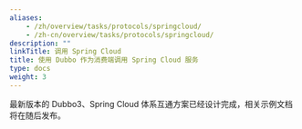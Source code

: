 ```yaml
---
aliases:
    - /zh/overview/tasks/protocols/springcloud/
    - /zh-cn/overview/tasks/protocols/springcloud/
description: ""
linkTitle: 调用 Spring Cloud
title: 使用 Dubbo 作为消费端调用 Spring Cloud 服务
type: docs
weight: 3
---
```



最新版本的 Dubbo3、Spring Cloud 体系互通方案已经设计完成，相关示例文档将在随后发布。
